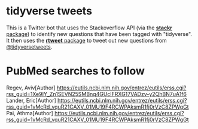 
tidyverse tweets
================

This is a Twitter bot that uses the Stackoverflow API (via the [**stackr** package](https://github.com/dgrtwo/stackr)) to identify new questions that have been tagged with "tidyverse". It then uses the [**rtweet** package](https://github.com/mkearney/rtweet) to tweet out new questions from [@tidyversetweets](https://twitter.com/tidyversetweets).


PubMed searches to follow
================

Regev, Aviv[Author]	https://eutils.ncbi.nlm.nih.gov/entrez/eutils/erss.cgi?rss_guid=1Xe9IY_Zn1SEVN25SMBnq4GUcIFRXG17VADzv-y2QhBN7uA1f6
Lander, Eric[Author]	https://eutils.ncbi.nlm.nih.gov/entrez/eutils/erss.cgi?rss_guid=1vMcRd_vquR21CAXV_01MU19F4RCWPAksmR1fj0rVzC8ZPWgGt
Pai, Athma[Author]	https://eutils.ncbi.nlm.nih.gov/entrez/eutils/erss.cgi?rss_guid=1vMcRd_vquR21CAXV_01MU19F4RCWPAksmR1fj0rVzC8ZPWgGt